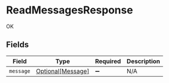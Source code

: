 # ReadMessagesResponse

OK


## Fields

| Field                                               | Type                                                | Required                                            | Description                                         |
| --------------------------------------------------- | --------------------------------------------------- | --------------------------------------------------- | --------------------------------------------------- |
| `message`                                           | [Optional[Message]](../../models/shared/message.md) | :heavy_minus_sign:                                  | N/A                                                 |